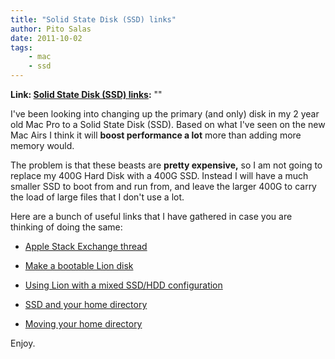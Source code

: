 ```yaml
---
title: "Solid State Disk (SSD) links"
author: Pito Salas
date: 2011-10-02
tags:
    - mac
    - ssd
---
```


**Link: [Solid State Disk (SSD) links](None):** ""

I've been looking into changing up the primary (and only) disk in my 2 year
old Mac Pro to a Solid State Disk (SSD). Based on what I've seen on the new
Mac Airs I think it will **boost performance a lot** more than adding more
memory would.

The problem is that these beasts are **pretty expensive,** so I am not going
to replace my 400G Hard Disk with a 400G SSD. Instead I will have a much
smaller SSD to boot from and run from, and leave the larger 400G to carry the
load of large files that I don't use a lot.

Here are a bunch of useful links that I have gathered in case you are thinking
of doing the same:

  * [Apple Stack Exchange thread](<http://apple.stackexchange.com/questions/26441/whats-the-best-way-to-move-from-an-hdd-to-an-ssd-on-a-mac-pro/26456#26456>)

  * [Make a bootable Lion disk](<http://www.macworld.com/article/161069/2011/07/make_a_bootable_lion_installer.html>)

  * [Using Lion with a mixed SSD/HDD configuration](<http://mattgemmell.com/2011/06/21/using-os-x-with-an-ssd-plus-hdd-setup/>)

  * [SSD and your home directory](<http://www.ransom-note-typography.com/index.php/SSD_and_Your_Home_Directory>)

  * [Moving your home directory](<http://www.tuaw.com/2009/05/14/tuaw-tip-moving-your-home-folder-to-another-disk-or-moving-it/>)

Enjoy.


